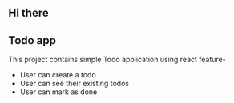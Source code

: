 ## Hi there

## Todo app

This project contains simple Todo application using react
feature-

- User can create a todo
- User can see their existing todos
- User can mark as done
